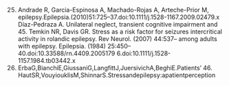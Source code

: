 25. Andrade R, Garcia-Espinosa A, Machado-Rojas A, Arteche-Prior M, epilepsy.Epilepsia.(2010)51:725–37.doi:10.1111/j.1528-1167.2009.02479.x
Díaz-Pedraza A. Unilateral neglect, transient cognitive impairment and 45. Temkin NR, Davis GR. Stress as a risk factor for seizures
intercritical activity in rolandic epilepsy. Rev Neurol. (2007) 44:537– among adults with epilepsy. Epilepsia. (1984) 25:450–
40.doi:10.33588/rn.4409.2005179 6.doi:10.1111/j.1528-1157.1984.tb03442.x
26. ErbaG,BianchiE,GiussaniG,LangfittJ,JuersivichA,BeghiE.Patients’ 46. HautSR,VouyiouklisM,ShinnarS.Stressandepilepsy:apatientperception